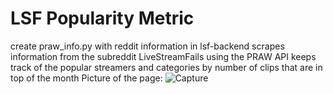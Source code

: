 # LSF Popularity Metric 
create praw_info.py with reddit information in lsf-backend
scrapes information from the subreddit LiveStreamFails using the PRAW API
keeps track of the popular streamers and categories by number of clips that are in top of the month
Picture of the page:
![Capture](https://user-images.githubusercontent.com/88517710/132632318-3f22f151-bb52-4cf7-b635-1f49591a2e0c.PNG)
